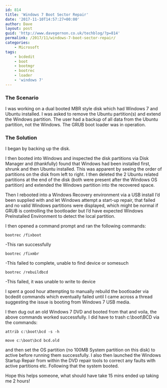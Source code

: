 ```yaml
---
id: 814
title: 'Windows 7 Boot Sector Repair'
date: '2017-11-10T14:57:27+00:00'
author: Dave
layout: post
guid: 'http://www.davegernon.co.uk/techblog/?p=814'
permalink: /2017/11/windows-7-boot-sector-repair/
categories:
    - Microsoft
tags:
    - bcdedit
    - boot
    - bootmgr
    - bootrec
    - loader
    - 'windows 7'
---
```


### The Scenario

I was working on a dual booted MBR style disk which had Windows 7 and Ubuntu installed. I was asked to remove the Ubuntu partition(s) and extend the Windows partition. The user had a backup of all data from the Ubuntu partition, not the Windows. The GRUB boot loader was in operation.

### The Solution

I began by backing up the disk.

I then booted into Windows and inspected the disk partitions via Disk Manager and (thankfully) found that Windows had been installed first, shrunk and then Ubuntu installed. This was apparent by seeing the order of partitions on the disk from left to right. I then deleted the 2 Ubuntu related partitions at the end of the disk (both were present after the Windows OS partition) and extended the Windows partition into the recovered space.

Then I rebooted into a Windows Recovery environment via a USB install I’d been supplied with and let Windows attempt a start-up repair, that failed and no valid Windows partitions were displayed, which might be normal if GRUB is controlling the bootloader but I’d have expected Windows PreInstalled Environment to detect the local partition.

I then opened a command prompt and ran the following commands:

```
bootrec /fixboot
```

-This ran successfully

```
bootrec /fixmbr
```

-This failed to complete, unable to find device or somesuch

```
bootrec /rebuildbcd
```

-This failed, it was unable to write to device

I spent a good hour attempting to manually rebuild the bootloader via bcdedit commands which eventually failed until I came across a thread suggesting the issue is booting from Windows 7 USB media.

I then dug out an old Windows 7 DVD and booted from that and voila, the above commands worked successfully. I did have to trash c:\\boot\\BCD via the commands:

```
attrib c:\boot\bcd -s -h
```

```
move c:\boot\bcd bcd.old
```

and then set the OS partition (no 100MB System partition on this disk) to active before running them successfully. I also then launched the Windows Startup Repair from within the DVD repair tools to correct any faults with active partitions etc. Following that the system booted.

Hope this helps someone, what should have take 15 mins ended up taking me 2 hours!